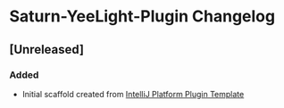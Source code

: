<!-- Keep a Changelog guide -> https://keepachangelog.com -->

# Saturn-YeeLight-Plugin Changelog

## [Unreleased]
### Added
- Initial scaffold created from [IntelliJ Platform Plugin Template](https://github.com/JetBrains/intellij-platform-plugin-template)
